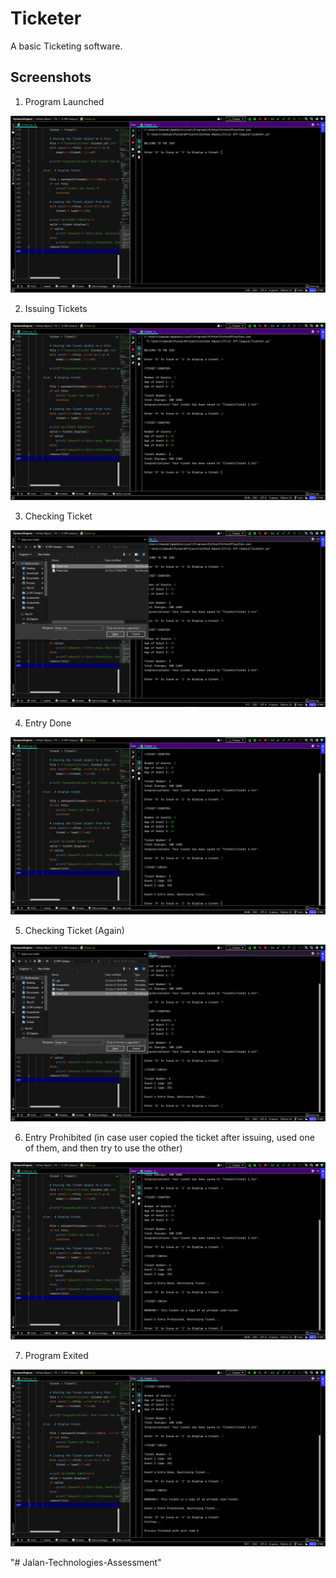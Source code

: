 # Ticketer

A basic Ticketing software.


## Screenshots

1) Program Launched

<img src="Screenshots/1)%20Launch.png">

2) Issuing Tickets

<img src="Screenshots/2)%20Tickets%20Issued.png">

3) Checking Ticket

<img src="Screenshots/3)%20Ticket%20Check.png">

4) Entry Done

<img src="Screenshots/4)%20Entry%20Done.png">

5) Checking Ticket (Again)

<img src="Screenshots/5)%20Ticket%20Check%20(again).png">

6) Entry Prohibited (in case user copied the ticket after issuing, used one of them, and then try to use the other)

<img src="Screenshots/6)%20Entry%20Prohibited.png">

7) Program Exited

<img src="Screenshots/7)%20Exit.png">





"# Jalan-Technologies-Assessment" 
